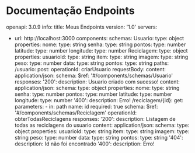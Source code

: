 # Documentação Endpoints
openapi: 3.0.9
info:
  title: Meus Endpoints
  version: '1.0'
servers:
  - url: http://localhost:3000
components:
  schemas:
    Usuario:
      type: object
      properties:
        nome:
          type: string
        senha: 
          type: string
        pontos:
          type: number
        latitude:
          type: number
        longitude:
          type: number
    Reciclagem:
      type: object
      properties:
        usuarioId:
          type: string
        item:
          type: string
        imagem:
          type: string
        peso:
          type: number
        data:
          type: string
        pontos:
          type: string
paths:
  /usuario:
    post:
      operationId: criarUsuario
      requestBody:
        content:
          application/json:
            schema:
              $ref: '#/components/schemas/Usuario'
      responses:
        '200':
          description: Usuario criado com sucesso!
          content:
            application/json:
              schema:
                type: object
                properties:
                  nome:
                    type: string
                  senha:
                    type: number
                  pontos:
                    type: number
                  latitude:
                    type: number
                  longitude:
                    type: number
        '400':
          description: Erro!
  /reciclagem/{id}:
    get:
      parameters:
        - in: path
          name: id
          required: true
          schema: 
            $ref: '#/components/schemas/Reciclagem'
      operationId: obterTodasReciclagens
      responses:
        '200':
          description: Listagem de todas as reciclagens do usuario
          content:
            application/json:
              schema:
                type: object
                properties:
                  usuarioId:
                    type: string
                  item:
                    type: string
                  imagem:
                    type: string
                  peso:
                    type: number
                  data:
                    type: string
                  pontos:
                    type: string
        '404':
          description: Id não foi encontrado
        '400':
          description: Erro!
